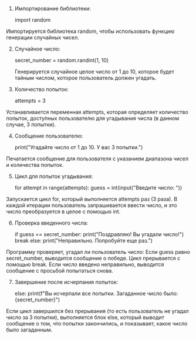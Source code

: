 1. Импортирование библиотеки:

   import random
   
Импортируется библиотека random, чтобы использовать функцию генерации случайных чисел.

2. Случайное число:

   secret_number = random.randint(1, 10)
   
   Генерируется случайное целое число от 1 до 10, которое будет тайным числом, которое пользователь должен угадать.

3. Количество попыток:

   attempts = 3
   
Устанавливается переменная attempts, которая определяет количество попыток, доступных пользователю для угадывания числа (в данном случае, 3 попытки).

4. Сообщение пользователю:

   print("Угадайте число от 1 до 10. У вас 3 попытки.")
   
Печатается сообщение для пользователя с указанием диапазона чисел и количества попыток.

5. Цикл для попыток угадывания:
   
   for attempt in range(attempts):
       guess = int(input("Введите число: "))
   
Запускается цикл for, который выполняется attempts раз (3 раза).
В каждой итерации пользователь запрашивается ввести число, и это число преобразуется в целое с помощью int.

6. Проверка введенного числа:
   
   if guess == secret_number:
       print("Поздравляю! Вы угадали число!")
       break
   else:
       print("Неправильно. Попробуйте еще раз.")
   
Программу проверяет, угадал ли пользователь число:
     Если guess равно secret_number, выводится сообщение о победе. Цикл прерывается с помощью break.
     Если число введено неправильно, выводится сообщение с просьбой попытаться снова.

7. Завершение после исчерпания попыток:

   else:
       print(f"Вы исчерпали все попытки. Загаданное число было: {secret_number}")
   
Если цикл завершился без прерывания (то есть пользователь не угадал число за 3 попытки), выполняется блок else, который выводит сообщение о том, что попытки закончились, и показывает, какое число было загаданным.
